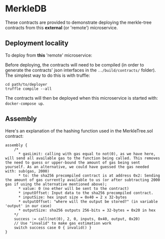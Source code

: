 # MerkleDB

These contracts are provided to demonstrate deploying the merkle-tree contracts from this **external** (or 'remote') microservice.

## Deployment locality

To deploy from **this** 'remote' microservice:

Before deploying, the contracts will need to be compiled (in order to generate the contracts' json interfaces in the `../build/contracts/` folder). The simplest way to do this is with truffle:

```solidity
cd path/to/deployer
truffle compile --all
```

The contracts will then be deployed when this microservice is started with:  
`docker-compose up`.

## Assembly

Here's an explanation of the hashing function used in the MerkleTree.sol contract:

```assembly
assembly {
    /*
      * gasLimit: calling with gas equal to not(0), as we have here, will send all available gas to the function being called. This removes the need to guess or upper-bound the amount of gas being sent yourself. As an alternative, we could have guessed the gas needed with: sub(gas, 2000)
      * to: the sha256 precompiled contract is at address 0x2: Sending the amount of gas currently available to us (or after subtracting 2000 gas if using the alternative mentioned above);
      * value: 0 (no ether will be sent to the contract)
      * inputOffset: Input data to the sha256 precompiled contract.
      * inputSize: hex input size = 0x40 = 2 x 32-bytes
      * outputOffset: "where will the output be stored?" (in variable 'output' in our case)
      * outputSize: sha256 outputs 256-bits = 32-bytes = 0x20 in hex
    */
    success := call(not(0), 2, 0, inputs, 0x40, output, 0x20)
    // Use "invalid" to make gas estimation work
    switch success case 0 { invalid() }
}
```
